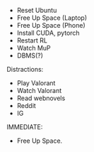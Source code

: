 - Reset Ubuntu
- Free Up Space (Laptop)
- Free Up Space (Phone)
- Install CUDA, pytorch
- Restart RL
- Watch MuP
- DBMS(?)


Distractions:
- Play Valorant
- Watch Valorant
- Read webnovels
- Reddit
- IG


IMMEDIATE:
- Free Up Space.          
